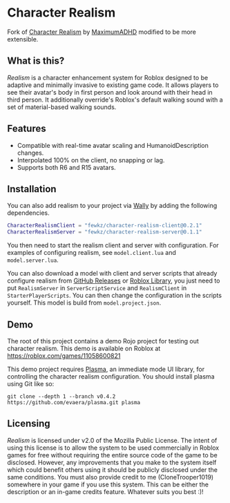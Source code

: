 # Character Realism

Fork of [Character Realism](https://github.com/MaximumADHD/Character-Realism) by
[MaximumADHD](https://github.com/MaximumADHD) modified to be more extensible.

## What is this?

_Realism_ is a character enhancement system for Roblox designed to be adaptive
and minimally invasive to existing game code. It allows players to see their
avatar's body in first person and look around with their head in third person.
It additionally override's Roblox's default walking sound with a set of
material-based walking sounds.

## Features

- Compatible with real-time avatar scaling and HumanoidDescription changes.
- Interpolated 100% on the client, no snapping or lag.
- Supports both R6 and R15 avatars.

## Installation

You can also add realism to your project via [Wally](https://wally.run/) by
adding the following dependencies.

```lua
CharacterRealismClient = "fewkz/character-realism-client@0.2.1"
CharacterRealismServer = "fewkz/character-realism-server@0.1.1"
```

You then need to start the realism client and server with configuration. For
examples of configuring realism, see `model.client.lua` and `model.server.lua`.

You can also download a model with client and server scripts that already
configure realism from
[GitHub Releases](https://github.com/fewkz/character-realism/releases) or
[Roblox Library](https://www.roblox.com/library/11082524851/Character-Realism),
you just need to put `RealismServer` in `ServerScriptService` and
`RealismClient` in `StarterPlayerScripts`. You can then change the configuration
in the scripts yourself. This model is build from `model.project.json`.

## Demo

The root of this project contains a demo Rojo project for testing out character
realism. This demo is available on Roblox at
https://roblox.com/games/11058600821

This demo project requires [Plasma](https://github.com/evaera/plasma), an
immediate mode UI library, for controlling the character realism configuration.
You should install plasma using Git like so:

```
git clone --depth 1 --branch v0.4.2 https://github.com/evaera/plasma.git plasma
```

## Licensing

_Realism_ is licensed under v2.0 of the Mozilla Public License. The intent of
using this license is to allow the system to be used commercially in Roblox
games for free without requiring the entire source code of the game to be
disclosed. However, any improvements that you make to the system itself which
could benefit others using it should be publicly disclosed under the same
conditions. You must also provide credit to me (CloneTrooper1019) somewhere in
your game if you use this system. This can be either the description or an
in-game credits feature. Whatever suits you best :)!
